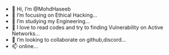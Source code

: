 - 👋 Hi, I’m @MohdHaseeb
- 👀 I’m focusing on Ethical Hacking...
- 🌱 I’m studying my Engineering...
- 👀 I love to read codes and try to finding Vulnerability on Active Networks...    
- 💞️ I’m looking to collaborate on github,discord...
- 📫 online...

<!---
mrunknown2093/mrunknown2093 is a ✨ special ✨ repository because its `README.md` (this file) appears on your GitHub profile.
You can click the Preview link to take a look at your changes.
--->
